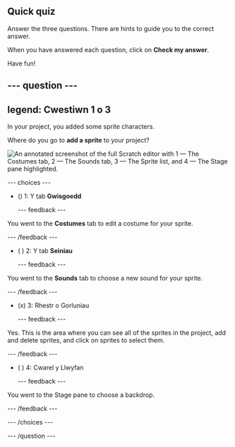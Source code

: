 ## Quick quiz

Answer the three questions. There are hints to guide you to the correct answer.

When you have answered each question, click on **Check my answer**.

Have fun!

--- question ---
---
legend: Cwestiwn 1 o 3
---

In your project, you added some sprite characters.

Where do you go to **add a sprite** to your project?

![An annotated screenshot of the full Scratch editor with 1 — The Costumes tab, 2 — The Sounds tab, 3 — The Sprite list, and 4 — The Stage pane highlighted.](images/question1.png)

--- choices ---

- () 1: Y tab **Gwisgoedd**

  --- feedback ---

You went to the **Costumes** tab to edit a costume for your sprite.

  --- /feedback ---

- ( ) 2: Y tab **Seiniau**

  --- feedback ---

You went to the **Sounds** tab to choose a new sound for your sprite.

  --- /feedback ---

- (x) 3: Rhestr o Gorluniau

  --- feedback ---

Yes. This is the area where you can see all of the sprites in the project, add and delete sprites, and click on sprites to select them.

  --- /feedback ---

- ( ) 4: Cwarel y Llwyfan

  --- feedback ---

You went to the Stage pane to choose a backdrop.

  --- /feedback ---

--- /choices ---

--- /question ---
